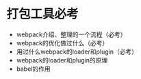 # 打包工具必考
- webpack介绍、整理的一个流程（必考）
- webpack的优化做过什么（必考）
- 用过什么webpack的loader和plugin（必考）
- webpack的loader和plugin的原理
- babel的作用
